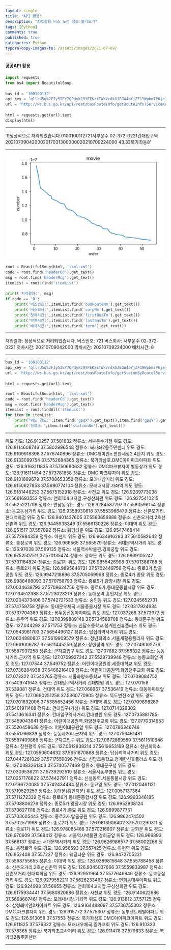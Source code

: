 ```yaml
---
layout: single
title: "API 활용"
description: "API활용 버스 노선 정보 불러오기"
tags: [Python]
comments: true
published: true
categories: Python
typora-copy-images-to: /assets/images/2021-07-09/
---
```


#### 공공API 활용


```python
import requests
from bs4 import BeautifulSoup

bus_id = '100100112'
api_key = 'qllrU5q%2FIy5IEY7QPdyk29YFEKziTWkVrdkGJEGW4bYjZF19Wpbm7P6jel3RuGrAmWWX%2BHcBVCxYsKFAsxsh2w%3D%3D'
url = 'http://ws.bus.go.kr/api/rest/busRouteInfo/getRouteInfo?ServiceKey=%s&busRouteId=%s'%(api_key, bus_id)

html = requests.get(url).text
display(html)
```

---

'<?xml version="1.0" encoding="UTF-8" standalone="yes"?><ServiceResult><comMsgHeader/><msgHeader><headerCd>0</headerCd><headerMsg>정상적으로 처리되었습니다.</headerMsg><itemCount>0</itemCount></msgHeader><msgBody><itemList><busRouteId>100100112</busRouteId><busRouteNm>721</busRouteNm><corpNm>서부운수  02-372-0221</corpNm><edStationNm>건대입구역</edStationNm><firstBusTm>20210709042000</firstBusTm><firstLowTm>20170313000000</firstLowTm><lastBusTm>20210709224000</lastBusTm><lastBusYn> </lastBusYn><lastLowTm>              </lastLowTm><length>43.3</length><routeType>3</routeType><stStationNm>북가좌동</stStationNm><term>8</term></itemList></msgBody></ServiceResult>'

---

![API](/assets/images/2021-07-09/API.PNG)

```python
root = BeautifulSoup(html, 'lxml-xml')
code = root.find('headerCd').get_text()
msg = root.find('headerMsg').get_text()
itemList = root.find('itemList')

print('처리결과:', msg)
if code == '0':
    print('버스번호:',itemList.find('busRouteNm').get_text())
    print('버스회사:',itemList.find('corpNm').get_text())
    print('첫차시간:',itemList.find('firstBusTm').get_text())
    print('막차시간:',itemList.find('lastBusTm').get_text())
    print('배차시간:',itemList.find('term').get_text())
```

---

처리결과: 정상적으로 처리되었습니다.
버스번호: 721
버스회사: 서부운수  02-372-0221
첫차시간: 20210709042000
막차시간: 20210709224000
배차시간: 8

---



```python
bus_id = '100100112'
api_key = 'qllrU5q%2FIy5IEY7QPdyk29YFEKziTWkVrdkGJEGW4bYjZF19Wpbm7P6jel3RuGrAmWWX%2BHcBVCxYsKFAsxsh2w%3D%3D'
url = 'http://ws.bus.go.kr/api/rest/busRouteInfo/getStaionByRoute?ServiceKey=%s&busRouteId=%s'%(api_key, bus_id)

html = requests.get(url).text
```


```python
root = BeautifulSoup(html, 'lxml-xml')
code = root.find('headerCd').get_text()
msg = root.find('headerMsg').get_text()
itemList = root.findAll('itemList')
for item in itemList:
    print('위도 경도:',item.find('gpsX').get_text(),item.find('gpsY').get_text())
    print('정류소:',item.find('stationNm').get_text())

```

---

위도 경도: 126.910257 37.581632
정류소: 서부운수기점
위도 경도: 126.9114608746 37.5802996548
정류소: 북가좌2동주민센터
위도 경도: 126.9109918398 37.576740896
정류소: DMC래미안e.편한세상2.4단지
위도 경도: 126.9133099754 37.5752684365
정류소: 북가좌삼호.DMC아이파크아파트
위도 경도: 126.9163111835 37.5750680632
정류소: DMC파크뷰자이.별동상가
위도 경도: 126.916111454 37.573781858
정류소: DMC.파크뷰자이
위도 경도: 126.9131669679 37.5708653352
정류소: 모래내삼거리
위도 경도: 126.9150627853 37.5690774104
정류소: 모래내시장.가좌역
위도 경도: 126.9181448253 37.5675152918
정류소: 사천교
위도 경도: 126.9239773038 37.5661693552
정류소: 연희104고지앞.구성산회관
위도 경도: 126.9275410215 37.5625221708
정류소: 연남동
위도 경도: 126.9284587797 37.5580596154
정류소: 동교동삼거리
위도 경도: 126.9358930618 37.5553966479
정류소: 신촌오거리.현대백화점
위도 경도: 126.9401437605 37.5560656888
정류소: 신촌오거리.2호선신촌역
위도 경도: 126.9445938349 37.5566130226
정류소: 이대역
위도 경도: 126.951517 37.557092
정류소: 웨딩타운
위도 경도: 126.9547468414 37.5572984359
정류소: 아현역
위도 경도: 126.9634916293 37.5610582642
정류소: 충정로역
위도 경도: 126.966565 37.565579
정류소: 서대문역사거리
위도 경도: 126.97038 37.569135
정류소: 서울역사박물관.경희궁앞
위도 경도: 126.9752507511 37.570135474
정류소: 광화문
위도 경도: 126.9809105247 37.5701184824
정류소: 종로1가
위도 경도: 126.9855426998 37.5701386788
정류소: 종로2가
위도 경도: 126.9895646721 37.5702449756
정류소: 종로3가.탑골공원
위도 경도: 126.9947218896 37.5705069968
정류소: 종로4가.종묘
위도 경도: 126.9988498093 37.570756793
정류소: 종로5가.광장시장
위도 경도: 127.0034638793 37.5709624756
정류소: 종로6가.동대문종합시장
위도 경도: 127.0134512388 37.5723023219
정류소: 동대문역.흥인지문
위도 경도: 127.0204373408 37.5742721533
정류소: 숭인동
위도 경도: 127.0245652731 37.574759758
정류소: 동대문우체국.서울풍물시장
위도 경도: 127.0317924634 37.5737704369
정류소: 용두동신동아아파트
위도 경도: 127.037268 37.573977
정류소: 용두역
위도 경도: 127.0399889148 37.5734588708
정류소: 동대문구청
위도 경도: 127.044292 37.571753
정류소: 신답초등학교.청계한신휴플러스
위도 경도: 127.0543961703 37.5654496127
정류소: 답십리역사거리
위도 경도: 127.0604880807 37.5619909579
정류소: 청년회의소.서울새활용플라자
위도 경도: 127.0661006787 37.5611445259
정류소: 장한평역
위도 경도: 127.0749002776 37.5587937258
정류소: 군자교입구
위도 경도: 127.07882 37.556322
정류소: 능동사거리.군자역
위도 경도: 127.0769927342 37.5528739948
정류소: 능동교회앞
위도 경도: 127.07544 37.549752
정류소: 어린이대공원앞.세종대학교
위도 경도: 127.0736284938 37.5466216409
정류소: 어린이대공원역.화양천주교회
위도 경도: 127.072222 37.543765
정류소: 서울화양초등학교
위도 경도: 127.0709084752 37.5409741643
정류소: 건대입구역사거리.건대병원
위도 경도: 127.070158 37.539081
정류소: 건대역
위도 경도: 127.068967 37.536419
정류소: 대동아파트앞
위도 경도: 127.0690251258 37.5360770905
정류소: 뚝도변전소앞
위도 경도: 127.0701692006 37.5385652456
정류소: 건대역
위도 경도: 127.0709898289 37.5401911408
정류소: 건대입구(가상)
위도 경도: 127.0714328302 37.5413616341
정류소: 건대입구역사거리.건대병원
위도 경도: 127.0735881785 37.5459043941
정류소: 어린이대공원역.화양천주교회
위도 경도: 127.0770314953 37.5520458638
정류소: 어린이대공원앞
위도 경도: 127.0786346746 37.5551766839
정류소: 능동사거리.군자역
위도 경도: 127.0756461481 37.5587409868
정류소: 군자교입구
위도 경도: 127.0672869559 37.5611510646
정류소: 장한평역
위도 경도: 127.0612838214 37.5619653169
정류소: 청년회의소
위도 경도: 127.0550604632 37.5651870868
정류소: 답십리역사거리
위도 경도: 127.0447281029 37.5717559096
정류소: 신답초등학교.청계한신휴플러스
위도 경도: 127.0383261303 37.5740577469
정류소: 동대문구청
위도 경도: 127.0309536211 37.5739292519
정류소: 서울시동부병원
위도 경도: 127.0257176822 37.574427911
정류소: 신설동역.서울풍물시장
위도 경도: 127.0196720085 37.5742434484
정류소: 동묘앞
위도 경도: 127.0120461121 37.5719529259
정류소: 동대문(흥인지문)
위도 경도: 127.0057137364 37.5711272339
정류소: 종로6가.동대문종합시장
위도 경도: 126.9993346185 37.5708806279
정류소: 종로5가.광장시장
위도 경도: 126.9952838124 37.5706271118
정류소: 종로4가.종묘
위도 경도: 126.9899877751 37.5703605443
정류소: 종로3가.탑골공원
위도 경도: 126.9862474502 37.5702571998
정류소: 종로2가
위도 경도: 126.9813906402 37.5702290311
정류소: 종로1가
위도 경도: 126.978085488 37.570216807
정류소: 광화문
위도 경도: 126.970609 37.569412
정류소: 서울역사박물관.경희궁앞
위도 경도: 126.966893 37.566137
정류소: 서대문역사거리
위도 경도: 126.9626986577 37.56002266
정류소: 충정로역
위도 경도: 126.956593 37.557425
정류소: 아현역
위도 경도: 126.952408 37.557227
정류소: 웨딩타운
위도 경도: 126.9472705221 37.5568755655
정류소: 이대역
위도 경도: 126.9389815648 37.555788458
정류소: 신촌오거리.2호선신촌역
위도 경도: 126.9345037666 37.5559833987
정류소: 신촌오거리.현대백화점
위도 경도: 126.92951964 37.5577646946
정류소: 동교동삼거리
위도 경도: 126.9279552211 37.5626233467
정류소: 연희동대우아파트
위도 경도: 126.924998 37.56655
정류소: 연희104고지앞.구성산회관
위도 경도: 126.9175934441 37.5680820886
정류소: 사천교
위도 경도: 126.9140622686 37.5698687461
정류소: 모래내시장.가좌역
위도 경도: 126.913812 37.57125
정류소: 삼성래미안2차아파트
위도 경도: 126.9164488697 37.5736755302
정류소: DMC.파크뷰자이
위도 경도: 126.915772 37.575307
정류소: 동부센트레빌아파트
위도 경도: 126.913058 37.57553
정류소: 북가좌삼호.DMC아이파크아파트
위도 경도: 126.911825 37.576322
정류소: 모래내우체국.증가교회
위도 경도: 126.910333 37.578365
정류소: 북가좌초교사거리
위도 경도: 126.911478 37.579833
정류소: 북가좌2동주민센터

---

